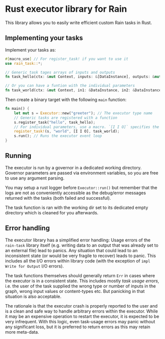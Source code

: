# Rust executor library for Rain

This library allows you to easily write efficient custom Rain tasks in Rust.

## Implementing your tasks

Implement your tasks as:

```rust
#[macro_use] // For register_task! if you want to use it
use rain_task::*;

// Generic task tages arrays of inputs and outputs
fn task_hello(ctx: &mut Context, inputs: &[DataInstance], outputs: &mut [Output]) -> TaskResult<()> { ... }

// Or you can have a funtion with the individual parameters
fn task_world(ctx: &mut Context, in1: &DataInstance, in2: &DataInstance, out: &mut Output) -> TaskResult<()> { ... }
```

Then create a binary target with the following `main` function:

```rust
fn main() {
    let mut s = Executor::new("greeter"); // The executor type name
    // Generic tasks are registered with a function
    s.register_task("hello", task_hello);
    // For individual parameters, use a macro. `[I I O]` specifies the type and order of parameters (after Context)
    register_task!(s, "world", [I I O], task_world);
    s.run(); // Runs the executor event loop
}
```

## Running

The executor is run by a governor in a dedicated working directory.
Governor parameters are passed via environment variables, so you are free to use any argument parsing.

You may setup a rust logger before `Executor::run()` but remember that the logs are not as conveniently accessible as the debug/error messages returned with the tasks (both failed and successful).

The task function is ran with the working dir set to its dedicated empty directory which is cleaned
for you afterwards.

## Error handling

The executor library has a simplified error handling: Usage errors of the `rain-task` library itself (e.g. writing data to an output that was already set to an external file) lead to panics. Any situation that could lead to an inconsistent state (or would be very fragile to recover) leads to panic. This includes all the I/O errors within library code (with the exception of `impl Write for Output` I/O errors).

The task functions themselves should generally return `Err` in cases where the executor is in a consistent state. This includes mostly *task usage errors*, i.e. the user of the task supplied the wrong type or number of inputs in the graph, wrong input values or content-types etc. But panicking in that situation is also acceptable.

The rationale is that the executor crash is properly reported to the user and is a clean and safe way to handle arbitrary errors within the executor. While it may be an expensive operation to restart the executor, it is expected to be very infrequent. With this logic, even task-usage errors may panic without any significant loss, but it is preferred to return errors as this may retain more meta-data.


